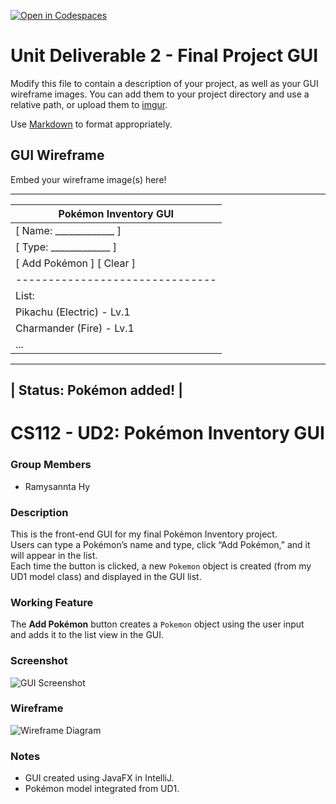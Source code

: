 [![Open in Codespaces](https://classroom.github.com/assets/launch-codespace-2972f46106e565e64193e422d61a12cf1da4916b45550586e14ef0a7c637dd04.svg)](https://classroom.github.com/open-in-codespaces?assignment_repo_id=21327684)
# Unit Deliverable 2 - Final Project GUI
Modify this file to contain a description of your project, as well as your GUI wireframe images. You can add them to your project directory and use a relative path, or upload them to [imgur](https://imgur.com/upload).

Use [Markdown](https://www.markdownguide.org/basic-syntax) to format appropriately.

## GUI Wireframe
Embed your wireframe image(s) here!

---------------------------------
| Pokémon Inventory GUI         |
|-------------------------------|
| [ Name: _____________ ]       |
| [ Type: _____________ ]       |
| [ Add Pokémon ] [ Clear ]     |
|-------------------------------|
| List:                         |
| Pikachu (Electric) - Lv.1     |
| Charmander (Fire) - Lv.1      |
| ...                           |
---------------------------------
| Status: Pokémon added!        |
---------------------------------



# CS112 - UD2: Pokémon Inventory GUI

### Group Members
- Ramysannta Hy

### Description
This is the front-end GUI for my final Pokémon Inventory project.  
Users can type a Pokémon’s name and type, click “Add Pokémon,” and it will appear in the list.  
Each time the button is clicked, a new `Pokemon` object is created (from my UD1 model class) and displayed in the GUI list.

### Working Feature
The **Add Pokémon** button creates a `Pokemon` object using the user input  
and adds it to the list view in the GUI.

### Screenshot
![GUI Screenshot](gui-screenshot.png)

### Wireframe
![Wireframe Diagram](wireframe.png)

### Notes
- GUI created using JavaFX in IntelliJ.
- Pokémon model integrated from UD1.
